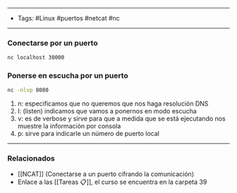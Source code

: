 -----
- Tags: #Linux #puertos #netcat #nc 
----

### Conectarse por un puerto

```bash
nc localhost 30000
```

### Ponerse en escucha por un puerto
```bash
nc -nlvp 8080
```

1. n: especificamos que no queremos que nos haga resolución DNS
2. l: (listen) indicamos que vamos a ponernos en modo escucha
3. v: es de verbose y sirve para que a medida que se está ejecutando nos muestre la información por consola
4. p: sirve para indicarle un número de puerto local

-----
### Relacionados

- [[NCAT]] (Conectarse a un puerto cifrando la comunicación)
- Enlace a las [[Tareas 📋]], el curso se encuentra en la carpeta 39
